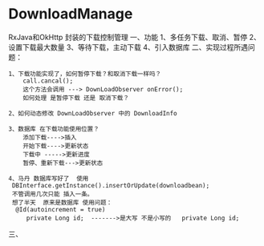 # DownloadManage
RxJava和OkHttp 封装的下载控制管理
一、功能
    1、多任务下载、取消、暂停
    2、设置下载最大数量
    3、等待下载，主动下载
    4、引入数据库
二、实现过程所遇问题：

    1、下载功能实现了，如何暂停下载？和取消下载一样吗？
        call.cancal();
        这个方法会调用 ---> DownLoadObserver onError();
        如何处理 是暂停下载 还是 取消下载？

    2、如何动态修改 DownLoadObserver 中的 DownloadInfo

    3、数据库 在下载功能使用位置？
        添加下载---->插入
        开始下载---->更新状态
        下载中 ----->更新进度
        暂停、重新下载--->更新状态

    4、马丹 数据库写好了  使用
     DBInterface.getInstance().insertOrUpdate(downloadbean);
     不管调用几次只能 插入一条。
     想了半天  原来是数据库 使用问题：
      @Id(autoincrement = true)
         private Long id;  ------->是大写 不是小写的   private Long id;

三、